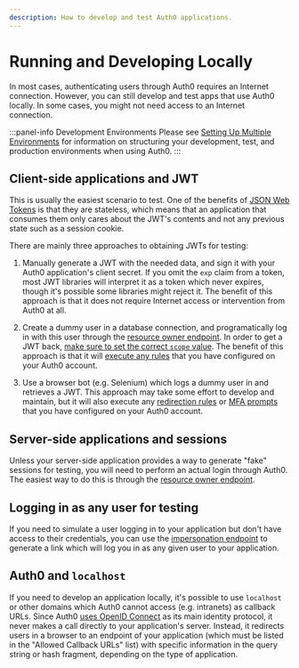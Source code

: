 ```yaml
---
description: How to develop and test Auth0 applications.
---
```


# Running and Developing Locally

 In most cases, authenticating users through Auth0 requires an Internet connection. However, you can still develop and test apps that use Auth0 locally. In some cases, you might not need access to an Internet connection.

:::panel-info Development Environments
Please see [Setting Up Multiple Environments](/dev-lifecycle/setting-up-env) for information on structuring your development, test, and production environments when using Auth0.
:::

## Client-side applications and JWT

This is usually the easiest scenario to test.
One of the benefits of [JSON Web Tokens](/jwt) is that they are stateless, which means that an application that consumes them only cares about the JWT's contents and not any previous state such as a session cookie.

There are mainly three approaches to obtaining JWTs for testing:

1. Manually generate a JWT with the needed data, and sign it with your Auth0 application's client secret.
   If you omit the `exp` claim from a token, most JWT libraries will interpret it as a token which never expires, though it's possible some libraries might reject it.
   The benefit of this approach is that it does not require Internet access or intervention from Auth0 at all.

2. Create a dummy user in a database connection, and programatically log in with this user through the [resource owner endpoint](/api/authentication/reference#resource-owner).
   In order to get a JWT back, [make sure to set the correct `scope` value](/scopes).
   The benefit of this approach is that it will [execute any rules](/rules) that you have configured on your Auth0 account.

3. Use a browser bot (e.g. Selenium) which logs a dummy user in and retrieves a JWT.
   This approach may take some effort to develop and maintain, but it will also execute any [redirection rules](/rules/redirect) or [MFA prompts](/multifactor-authentication) that you have configured on your Auth0 account.

## Server-side applications and sessions

Unless your server-side application provides a way to generate "fake" sessions for testing, you will need to perform an actual login through Auth0.
The easiest way to do this is through the [resource owner endpoint](/api/authentication/reference#resource-owner).

## Logging in as any user for testing

If you need to simulate a user logging in to your application but don't have access to their credentials, you can use the [impersonation endpoint](/api/authentication/reference#impersonation) to generate a link which will log you in as any given user to your application.

## Auth0 and `localhost`

If you need to develop an application locally, it's possible to use `localhost` or other domains which Auth0 cannot access (e.g. intranets) as callback URLs.
Since Auth0 [uses OpenID Connect](/protocols) as its main identity protocol, it never makes a call directly to your application's server.
Instead, it redirects users in a browser to an endpoint of your application (which must be listed in the "Allowed Callback URLs" list) with specific information in the query string or hash fragment, depending on the type of application.
